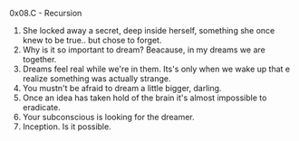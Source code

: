 0x08.C - Recursion

1. She locked away a secret, deep inside herself, something she once knew to be true.. but chose to forget.
2. Why is it so important to dream? Beacause, in my dreams we are together.
3. Dreams feel real while we're in them. Its's only when we wake up that e realize something was actually strange.
4. You mustn't be afraid to dream a little bigger, darling.
5. Once an idea has taken hold of the brain it's almost impossible to eradicate.
6. Your subconscious is looking for the dreamer.
7. Inception. Is it possible.

